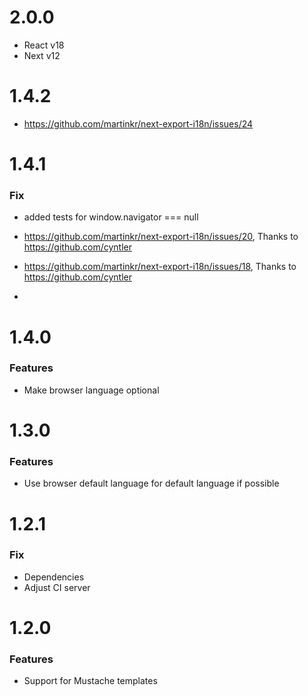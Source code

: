 # 2.0.0

- React v18
- Next v12

# 1.4.2

- <https://github.com/martinkr/next-export-i18n/issues/24>

# 1.4.1

### Fix

- added tests for window.navigator === null
- <https://github.com/martinkr/next-export-i18n/issues/20>, Thanks to <https://github.com/cyntler>
- <https://github.com/martinkr/next-export-i18n/issues/18>, Thanks to <https://github.com/cyntler>

-

# 1.4.0

### Features

- Make browser language optional

# 1.3.0

### Features

- Use browser default language for default language if possible

# 1.2.1

### Fix

- Dependencies
- Adjust CI server

# 1.2.0

### Features

- Support for Mustache templates
